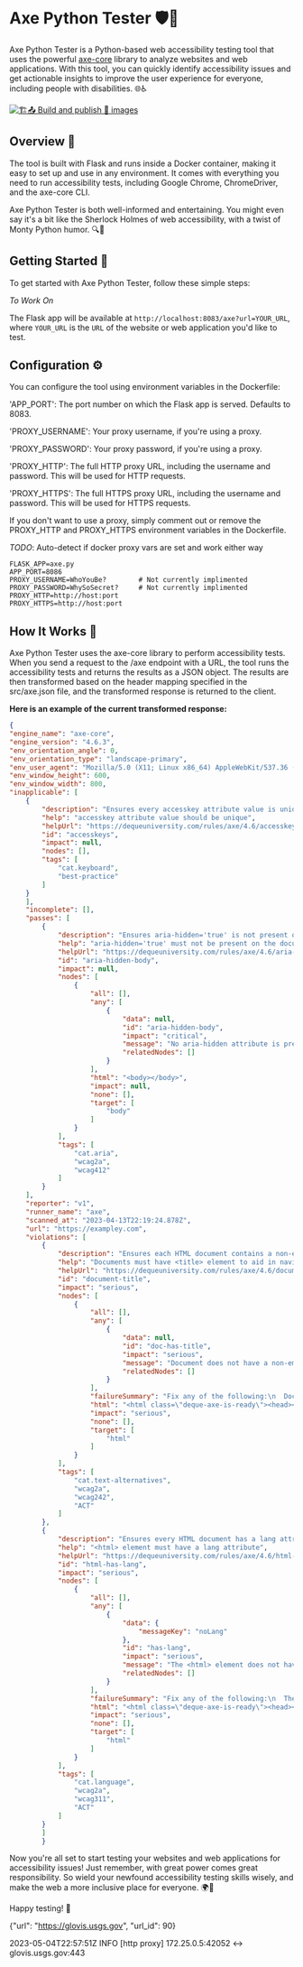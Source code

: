 # Axe Python Tester 🛡️🐍
Axe Python Tester is a Python-based web accessibility testing tool that uses the powerful [axe-core](https://github.com/dequelabs/axe-core) library to analyze websites and web applications. With this tool, you can quickly identify accessibility issues and get actionable insights to improve the user experience for everyone, including people with disabilities. 🌐♿

[![🏗️📤 Build and publish 🐳 images](https://github.com/EqualifyApp/integration-axe/actions/workflows/containerize.yml/badge.svg)](https://github.com/EqualifyApp/integration-axe/actions/workflows/containerize.yml)

## Overview 🌟

The tool is built with Flask and runs inside a Docker container, making it easy to set up and use in any environment. It comes with everything you need to run accessibility tests, including Google Chrome, ChromeDriver, and the axe-core CLI.

Axe Python Tester is both well-informed and entertaining. You might even say it's a bit like the Sherlock Holmes of web accessibility, with a twist of Monty Python humor. 🔍🐍

## Getting Started 🚀

To get started with Axe Python Tester, follow these simple steps:

_To Work On_

The Flask app will be available at `http://localhost:8083/axe?url=YOUR_URL`, where `YOUR_URL` is the `URL` of the website or web application you'd like to test.

## Configuration ⚙️

You can configure the tool using environment variables in the Dockerfile:

'APP_PORT': The port number on which the Flask app is served. Defaults to 8083.

'PROXY_USERNAME': Your proxy username, if you're using a proxy.

'PROXY_PASSWORD': Your proxy password, if you're using a proxy.

'PROXY_HTTP': The full HTTP proxy URL, including the username and password. This will be used for HTTP requests.

'PROXY_HTTPS': The full HTTPS proxy URL, including the username and password. This will be used for HTTPS requests.

If you don't want to use a proxy, simply comment out or remove the PROXY_HTTP and PROXY_HTTPS environment variables in the Dockerfile.

_TODO_: Auto-detect if docker proxy vars are set and work either way

```
FLASK_APP=axe.py
APP_PORT=8086
PROXY_USERNAME=WhoYouBe?        # Not currently implimented
PROXY_PASSWORD=WhySoSecret?     # Not currently implimented
PROXY_HTTP=http://host:port
PROXY_HTTPS=http://host:port
```

## How It Works 🔎

Axe Python Tester uses the axe-core library to perform accessibility tests. When you send a request to the /axe endpoint with a URL, the tool runs the accessibility tests and returns the results as a JSON object. The results are then transformed based on the header mapping specified in the src/axe.json file, and the transformed response is returned to the client.

**Here is an example of the current transformed response:**

```json
{
"engine_name": "axe-core",
"engine_version": "4.6.3",
"env_orientation_angle": 0,
"env_orientation_type": "landscape-primary",
"env_user_agent": "Mozilla/5.0 (X11; Linux x86_64) AppleWebKit/537.36 (KHTML, like Gecko) HeadlessChrome/112.0.5615.49 Safari/537.36",
"env_window_height": 600,
"env_window_width": 800,
"inapplicable": [
    {
        "description": "Ensures every accesskey attribute value is unique",
        "help": "accesskey attribute value should be unique",
        "helpUrl": "https://dequeuniversity.com/rules/axe/4.6/accesskeys?application=webdriverjs",
        "id": "accesskeys",
        "impact": null,
        "nodes": [],
        "tags": [
            "cat.keyboard",
            "best-practice"
        ]
    }
    ],
    "incomplete": [],
    "passes": [
        {
            "description": "Ensures aria-hidden='true' is not present on the document body.",
            "help": "aria-hidden='true' must not be present on the document body",
            "helpUrl": "https://dequeuniversity.com/rules/axe/4.6/aria-hidden-body?application=webdriverjs",
            "id": "aria-hidden-body",
            "impact": null,
            "nodes": [
                {
                    "all": [],
                    "any": [
                        {
                            "data": null,
                            "id": "aria-hidden-body",
                            "impact": "critical",
                            "message": "No aria-hidden attribute is present on document body",
                            "relatedNodes": []
                        }
                    ],
                    "html": "<body></body>",
                    "impact": null,
                    "none": [],
                    "target": [
                        "body"
                    ]
                }
            ],
            "tags": [
                "cat.aria",
                "wcag2a",
                "wcag412"
            ]
        }
    ],
    "reporter": "v1",
    "runner_name": "axe",
    "scanned_at": "2023-04-13T22:19:24.878Z",
    "url": "https://exampley.com",
    "violations": [
        {
            "description": "Ensures each HTML document contains a non-empty <title> element",
            "help": "Documents must have <title> element to aid in navigation",
            "helpUrl": "https://dequeuniversity.com/rules/axe/4.6/document-title?application=webdriverjs",
            "id": "document-title",
            "impact": "serious",
            "nodes": [
                {
                    "all": [],
                    "any": [
                        {
                            "data": null,
                            "id": "doc-has-title",
                            "impact": "serious",
                            "message": "Document does not have a non-empty <title> element",
                            "relatedNodes": []
                        }
                    ],
                    "failureSummary": "Fix any of the following:\n  Document does not have a non-empty <title> element",
                    "html": "<html class=\"deque-axe-is-ready\"><head></head><body></body><script>document.documentElement.classList.add(\"deque-axe-is-ready\");</script></html>",
                    "impact": "serious",
                    "none": [],
                    "target": [
                        "html"
                    ]
                }
            ],
            "tags": [
                "cat.text-alternatives",
                "wcag2a",
                "wcag242",
                "ACT"
            ]
        },
        {
            "description": "Ensures every HTML document has a lang attribute",
            "help": "<html> element must have a lang attribute",
            "helpUrl": "https://dequeuniversity.com/rules/axe/4.6/html-has-lang?application=webdriverjs",
            "id": "html-has-lang",
            "impact": "serious",
            "nodes": [
                {
                    "all": [],
                    "any": [
                        {
                            "data": {
                                "messageKey": "noLang"
                            },
                            "id": "has-lang",
                            "impact": "serious",
                            "message": "The <html> element does not have a lang attribute",
                            "relatedNodes": []
                        }
                    ],
                    "failureSummary": "Fix any of the following:\n  The <html> element does not have a lang attribute",
                    "html": "<html class=\"deque-axe-is-ready\"><head></head><body></body><script>document.documentElement.classList.add(\"deque-axe-is-ready\");</script></html>",
                    "impact": "serious",
                    "none": [],
                    "target": [
                        "html"
                    ]
                }
            ],
            "tags": [
                "cat.language",
                "wcag2a",
                "wcag311",
                "ACT"
            ]
        }
        ]
        }
```

Now you're all set to start testing your websites and web applications for accessibility issues! Just remember, with great power comes great responsibility. So wield your newfound accessibility testing skills wisely, and make the web a more inclusive place for everyone. 🌍🤗

Happy testing! 🎉

{"url": "https://glovis.usgs.gov", "url_id": 90}


2023-05-04T22:57:51Z INFO [http proxy] 172.25.0.5:42052 <-> glovis.usgs.gov:443